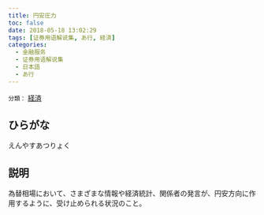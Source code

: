 ```yaml
---
title: 円安圧力
toc: false
date: 2018-05-18 13:02:29
tags: [证券用语解说集, あ行, 経済]
categories:
  - 金融服务
  - 证券用语解说集
  - 日本語
  - あ行
---
```


`分類：` [経済](/tags/経済/)

## ひらがな

えんやすあつりょく

## 説明

為替相場において、さまざまな情報や経済統計、関係者の発言が、円安方向に作用するように、受け止められる状況のこと。
